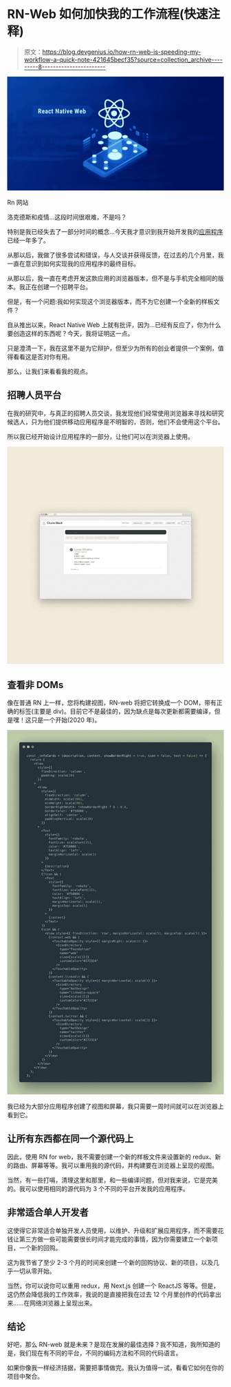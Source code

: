 # RN-Web 如何加快我的工作流程(快速注释)

> 原文：<https://blog.devgenius.io/how-rn-web-is-speeding-my-workflow-a-quick-note-421645becf35?source=collection_archive---------8----------------------->

![](img/0563bc6f23a3b2fb151166b9da2b7399.png)

Rn 网站

洛克德斯和疫情…这段时间很艰难，不是吗？

特别是我已经失去了一部分时间的概念…今天我才意识到我开始开发我的[应用程序](https://clusterstack.io)已经一年多了。

从那以后，我做了很多尝试和错误，与人交谈并获得反馈，在过去的几个月里，我一直在意识到如何实现我的应用程序的最终目标。

从那以后，我一直在考虑开发这款应用的浏览器版本，但不是与手机完全相同的版本。我正在创建一个招聘平台。

但是，有一个问题:我如何实现这个浏览器版本，而不为它创建一个全新的样板文件？

自从推出以来，React Native Web 上就有批评，因为…已经有反应了，你为什么要创造这样的东西呢？今天，我将证明这一点。

只是澄清一下，我在这里不是为它辩护，但至少为所有的创业者提供一个案例，值得看看这是否对你有用。

那么，让我们来看看我的观点。

## 招聘人员平台

在我的研究中，与真正的招聘人员交谈，我发现他们经常使用浏览器来寻找和研究候选人，只为他们提供移动应用程序是不明智的，否则，他们不会使用这个平台。

所以我已经开始设计应用程序的一部分，让他们可以在浏览器上使用。

![](img/5e54400394786c016cd86242103a3c52.png)

## 查看非 DOMs

像在普通 RN 上一样，您将构建视图，RN-web 将把它转换成一个 DOM，带有正确的标签(主要是 div)。目前它不是最佳的，因为缺点是每次更新都需要编译，但是嘿！这只是一个开始(2020 年)。

![](img/39b35617f08a15f00c7812409531f109.png)

我已经为大部分应用程序创建了视图和屏幕，我只需要一周时间就可以在浏览器上看到它。

## 让所有东西都在同一个源代码上

因此，使用 RN for web，我不需要创建一个新的样板文件来设置新的 redux、新的路由、屏幕等等。我可以重用我的源代码，并构建要在浏览器上呈现的视图。

当然，有一些打嗝，清理这里和那里，和一些编译问题，但对我来说，它是完美的。我可以使用相同的源代码为 3 个不同的平台开发我的应用程序。

## 非常适合单人开发者

这使得它非常适合单独开发人员使用，以维护、升级和扩展应用程序，而不需要花钱让第三方做一些可能需要很长时间才能完成的事情，因为你需要建立一个新项目，一个新的回购。

这为我节省了至少 2-3 个月的时间来创建一个新的回购协议、新的项目，以及几乎一切从零开始。

当然，你可以说你可以重用 redux，用 Next.js 创建一个 ReactJS 等等。但是，这仍然会降低我的工作效率，我说的是直接把我在过去 12 个月里创作的代码拿出来……在网络浏览器上呈现出来。

## 结论

好吧，那么 RN-web 就是未来？是现在发展的最佳选择？我不知道，我所知道的是，我们现在有不同的平台，不同的编码方法和不同的代码语言。

如果你像我一样经济拮据，需要把事情做完。我认为值得一试，看看它如何在你的项目中聚合。